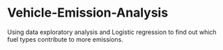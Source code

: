 # Vehicle-Emission-Analysis
Using data exploratory analysis and Logistic regression to find out which fuel types contribute to more emissions.
